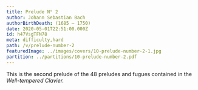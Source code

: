 ```yaml
---
title: Prelude N° 2
author: Johann Sebastian Bach
authorBirthDeath: (1685 – 1750)
date: 2020-05-01T22:51:00.000Z
id: h47VsgTFN78
meta: difficulty,hard
path: /v/prelude-number-2
featuredImage: ../images/covers/10-prelude-number-2-1.jpg
partition: ../partitions/10-prelude-number-2.pdf
---
```


This is the second prelude of the 48 preludes and fugues contained in the _Well-tempered Clavier._
